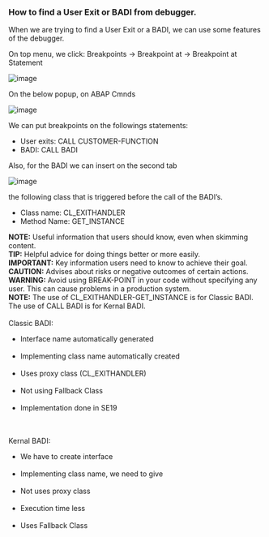 ### How to find a User Exit or BADI from debugger.

When we are trying to find a User Exit or a BADI, we can use some features of the debugger.

On top menu, we click:
Breakpoints -> Breakpoint at -> Breakpoint at Statement

![image](https://github.com/user-attachments/assets/1e3f41ff-c4c3-44cd-86e1-5b25401b576c)

On the below popup, on ABAP Cmnds 

![image](https://github.com/user-attachments/assets/e9767ae2-74a7-41a7-8fe8-8c97cb3e9e33)

We can put breakpoints on the followings statements:
- User exits: CALL CUSTOMER-FUNCTION
- BADI: CALL BADI

Also, for the BADI we can insert on the second tab 

![image](https://github.com/user-attachments/assets/c2863f2c-3f41-4aa8-a320-b81ff5acbee8)

the following class that is triggered before the call of the BADI’s.

- Class name: CL_EXITHANDLER
- Method Name: GET_INSTANCE

<div class="note">
    <strong>NOTE:</strong> Useful information that users should know, even when skimming content.
</div>

<div class="tip">
    <strong>TIP:</strong> Helpful advice for doing things better or more easily.
</div>

<div class="important">
    <strong>IMPORTANT:</strong> Key information users need to know to achieve their goal.
</div>

<div class="caution">
    <strong>CAUTION:</strong> Advises about risks or negative outcomes of certain actions.
</div>

<div class="warning">
    <strong>WARNING:</strong> Avoid using BREAK-POINT in your code without specifying any user. This can cause problems in a production system.
</div>

<div class="note">
   <strong>NOTE:</strong> The use of CL_EXITHANDLER-GET_INSTANCE is for Classic BADI.
  <br>The use of CALL BADI is for Kernal BADI.
    <br><br> Classic BADI:
  <br><ul><li>Interface name automatically generated</li>
  <br><li>Implementing class name automatically created</li>
  <br><li>Uses proxy class (CL_EXITHANDLER)</li>
  <br><li>Not using Fallback Class</li>
  <br><li>Implementation done in SE19</li></ul>
  <br><br> Kernal BADI:
  <br><ul><li>We have to create interface</li>
  <br><li>Implementing class name, we need to give</li>
  <br><li>Not uses proxy class</li>
  <br><li>Execution time less</li>
  <br><li>Uses Fallback Class</li></ul>
  </div>

